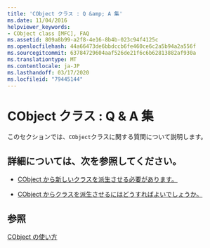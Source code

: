```yaml
---
title: 'CObject クラス : Q &amp; A 集'
ms.date: 11/04/2016
helpviewer_keywords:
- CObject class [MFC], FAQ
ms.assetid: 809a8b99-a2f8-4e16-8b4b-023c94f4125c
ms.openlocfilehash: 44a66473de6bbdccb6fe460ce6c2a5b94a2a556f
ms.sourcegitcommit: 63784729604aaf526de21f6c6b62813882af930a
ms.translationtype: MT
ms.contentlocale: ja-JP
ms.lasthandoff: 03/17/2020
ms.locfileid: "79445144"
---
```

# <a name="cobject-class-frequently-asked-questions"></a>CObject クラス : Q &amp; A 集

このセクションでは、`CObject`クラスに関する質問について説明します。

## <a name="what-do-you-want-to-know-more-about"></a>詳細については、次を参照してください。

- [CObject から新しいクラスを派生させる必要があります。](do-i-have-to-derive-new-classes-from-cobject-q.md)

- [CObject からクラスを派生させるにはどうすればよいでしょうか。](what-does-it-cost-me-to-derive-a-class-from-cobject-q.md)

## <a name="see-also"></a>参照

[CObject の使い方](../mfc/using-cobject.md)
